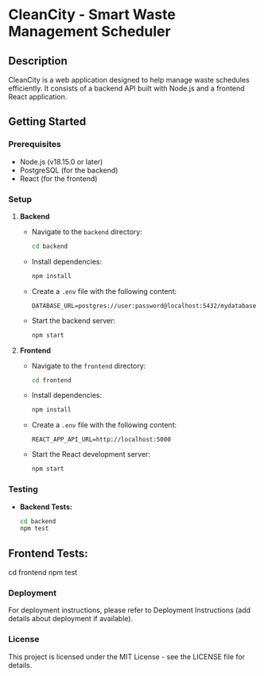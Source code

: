 # CleanCity - Smart Waste Management Scheduler

## Description

CleanCity is a web application designed to help manage waste schedules efficiently. It consists of a backend API built with Node.js and a frontend React application.

## Getting Started

### Prerequisites

- Node.js (v18.15.0 or later)
- PostgreSQL (for the backend)
- React (for the frontend)

### Setup

1. **Backend**

   - Navigate to the `backend` directory:
     ```bash
     cd backend
     ```

   - Install dependencies:
     ```bash
     npm install
     ```

   - Create a `.env` file with the following content:
     ```plaintext
     DATABASE_URL=postgres://user:password@localhost:5432/mydatabase
     ```

   - Start the backend server:
     ```bash
     npm start
     ```

2. **Frontend**

   - Navigate to the `frontend` directory:
     ```bash
     cd frontend
     ```

   - Install dependencies:
     ```bash
     npm install
     ```

   - Create a `.env` file with the following content:
     ```plaintext
     REACT_APP_API_URL=http://localhost:5000
     ```

   - Start the React development server:
     ```bash
     npm start
     ```

### Testing

- **Backend Tests:**
  ```bash
  cd backend
  npm test


## Frontend Tests:
cd frontend
npm test

### Deployment
For deployment instructions, please refer to Deployment Instructions (add details about deployment if available).

### License
This project is licensed under the MIT License - see the LICENSE file for details.
